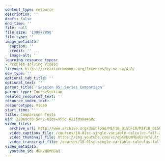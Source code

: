 ```yaml
---
content_type: resource
description: ''
draft: false
end_time: ''
file: null
file_size: '188877898'
file_type: ''
image_metadata:
  caption: ''
  credit: ''
  image-alt: ''
learning_resource_types:
- Problem-solving Videos
license: https://creativecommons.org/licenses/by-nc-sa/4.0/
ocw_type: ''
optional_tab_title: ''
optional_text: ''
parent_title: 'Session 95: Series Comparison'
parent_type: CourseSection
related_resources_text: ''
resource_index_text: ''
resourcetype: Video
start_time: ''
title: Comparison Tests
uid: 320a8ca5-5ca2-82ca-055c-621fda9a468c
video_files:
  archive_url: http://www.archive.org/download/MIT18_01SCF10/MIT18_01SCF10Rec_73_300k.mp4
  video_captions_file: /courses/18-01sc-single-variable-calculus-fall-2010/6d874dd509a853e3bbff2951c4581c54_1424365.vtt
  video_thumbnail_file: https://img.youtube.com/vi/dGKvUUmMGoU/default.jpg
  video_transcript_file: /courses/18-01sc-single-variable-calculus-fall-2010/b743a17ffde5926a090a4f6e0fc5cfaa_1424365.pdf
video_metadata:
  youtube_id: dGKvUUmMGoU
---
```

